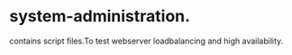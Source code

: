 # system-administration.
contains script files.To test webserver loadbalancing and high availability.
